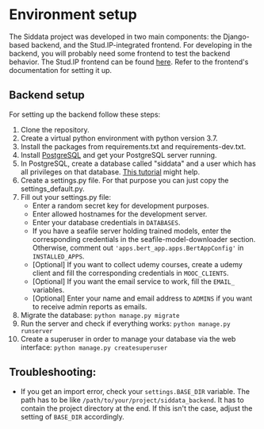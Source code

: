# Environment setup

The Siddata project was developed in two main components: the Django-based backend, and the Stud.IP-integrated frontend. 
For developing in the backend, you will probably need some frontend to test the backend behavior. 
The Stud.IP frontend can be found [here](https://github.com/virtUOS/siddata_studip_plugin). 
Refer to the frontend's documentation for setting it up. 

## Backend setup
For setting up the backend follow these steps:
1. Clone the repository.
2. Create a virtual python environment with python version 3.7.
3. Install the packages from requirements.txt and requirements-dev.txt.
4. Install [PostgreSQL](https://www.postgresql.org/download/) and get your PostgreSQL server running.
5. In PostgreSQL, create a database called "siddata" and a user which has all privileges on that database. [This tutorial](https://www.postgresqltutorial.com/install-postgresql-linux/) might help.
6. Create a settings.py file. For that purpose you can just copy the settings_default.py. 
7. Fill out your settings.py file:
   - Enter a random secret key for development purposes. 
   - Enter allowed hostnames for the development server.
   - Enter your database credentials in `DATABASES`.
   - If you have a seafile server holding trained models, enter the corresponding credentials in the seafile-model-downloader section. Otherwise, comment out `'apps.bert_app.apps.BertAppConfig'` in `INSTALLED_APPS`.
   - [Optional] If you want to collect udemy courses, create a udemy client and fill the corresponding credentials in `MOOC_CLIENTS`.
   - [Optional] If you want the email service to work, fill the `EMAIL_` variables. 
   - [Optional] Enter your name and email address to `ADMINS` if you want to receive admin reports as emails.
8. Migrate the database: `python manage.py migrate`
9. Run the server and check if everything works: `python manage.py runserver`
10. Create a superuser in order to manage your database via the web interface: `python manage.py createsuperuser`

## Troubleshooting:
- If you get an import error, check your `settings.BASE_DIR` variable. The path has to be like `/path/to/your/project/siddata_backend`. It has to contain the project directory at the end. If this isn't the case, adjust the setting of `BASE_DIR` accordingly.